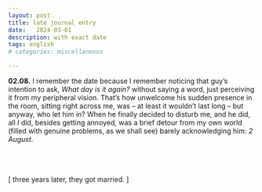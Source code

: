 ```yaml
---
layout: post
title: late journal entry
date:   2024-03-01
description: with exact date
tags: english
# categories: miscellaneous

---
```


<!-- <div style="text-align: right;"> -->
<!-- <span style="font-size:14px;font-weight:lighter"> -->
<strong>02.08.</strong> I remember the date because I remember noticing that guy’s intention to ask, <i>What day is it again?</i> without saying a word, just perceiving it from my peripheral vision. That’s how unwelcome his sudden presence in the room, sitting right across me, was – at least it wouldn’t last long – but anyway, who let him in? When he finally decided to disturb me, and he did, all <i>I</i> did, besides getting annoyed, was a brief detour from my own world (filled with genuine problems, as we shall see) barely acknowledging him: <i>2 August</i>.

<br>
<br>
<br>
[ three years later, they got married. ] <!-- <br> Incidentally, on 2 August, as the marriage certificate attests. -->